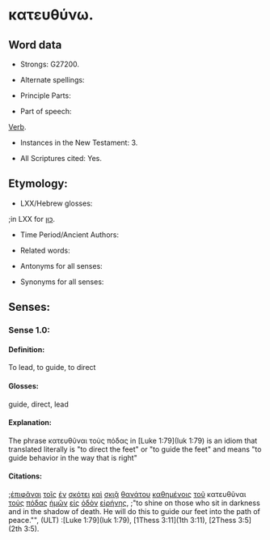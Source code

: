# κατευθύνω.

<!-- Status: S2=Needs2ndReview -->
<!-- Lexica used for edits: BDAG, FFM, LN, BN, A-S -->

## Word data

* Strongs: G27200.


* Alternate spellings:

* Principle Parts: 

* Part of speech: 

[Verb](http://ugg.readthedocs.io/en/latest/verb.html).

* Instances in the New Testament: 3.

* All Scriptures cited: Yes.

## Etymology: 

* LXX/Hebrew glosses: 

;in LXX for [כּוּן](//en-uhal/H3559).

* Time Period/Ancient Authors: 

* Related words: 

* Antonyms for all senses:

* Synonyms for all senses: 

## Senses:

### Sense 1.0:

#### Definition: 

To lead, to guide, to direct

#### Glosses:

guide, direct, lead

#### Explanation:

The phrase κατευθῦναι τοὺς πόδας in [Luke 1:79](luk 1:79) is an idiom that translated literally is "to direct the feet" or "to guide the feet" and means "to guide behavior in the way that is right" 

#### Citations:

;[ἐπιφᾶναι](../G20140/01.md) [τοῖς](../G35880/01.md) [ἐν](../G17220/01.md) [σκότει](../G46550/01.md) [καὶ](../G25320/01.md) [σκιᾷ](../G46390/01.md) [θανάτου](../G22880/01.md) [καθημένοις](../G25210/01.md) [τοῦ](../G35880/01.md) κατευθῦναι [τοὺς](../G35880/01.md) [πόδας](../G42280/01.md) [ἡμῶν](../G14730/01.md) [εἰς](../G15190/01.md) [ὁδὸν](../G35980/01.md) [εἰρήνης](../G15150/01.md), 
;"to shine on those who sit in darkness and in the shadow of death. He will do this to guide our feet into the path of peace."",  (ULT)
:[Luke 1:79](luk 1:79),  [1Thess 3:11](1th 3:11),  [2Thess 3:5](2th 3:5).
